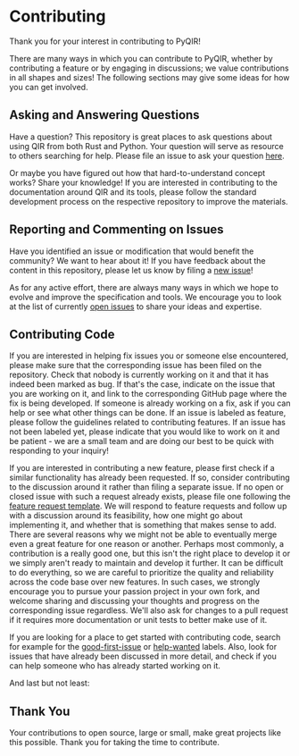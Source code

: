 # Contributing

Thank you for your interest in contributing to PyQIR!

There are many ways in which you can contribute to PyQIR, whether by
contributing a feature or by engaging in discussions; we value contributions in
all shapes and sizes! The following sections may give some ideas for how you can
get involved.

## Asking and Answering Questions

Have a question? This repository is great places to ask questions about using
QIR from both Rust and Python. Your question will serve as resource to others
searching for help. Please file an issue to ask your question
[here](https://github.com/qir-alliance/pyqir/issues/new).

Or maybe you have figured out how that hard-to-understand concept works? Share
your knowledge! If you are interested in contributing to the documentation
around QIR and its tools, please follow the standard development process on the
respective repository to improve the materials.

## Reporting and Commenting on Issues

Have you identified an issue or modification that would benefit the community?
We want to hear about it! If you have feedback about the content in this
repository, please let us know by filing a [new
issue](https://github.com/qir-alliance/pyqir/issues/new)!

As for any active effort, there are always many ways in which we hope to evolve
and improve the specification and tools. We encourage you to look at the list of
currently [open issues](https://github.com/qir-alliance/pyqir/issues) to share
your ideas and expertise.

## Contributing Code

If you are interested in helping fix issues you or someone else encountered,
please make sure that the corresponding issue has been filed on the repository.
Check that nobody is currently working on it and that it has indeed been marked
as bug. If that's the case, indicate on the issue that you are working on it,
and link to the corresponding GitHub page where the fix is being developed. If
someone is already working on a fix, ask if you can help or see what other
things can be done. If an issue is labeled as feature, please follow the
guidelines related to contributing features. If an issue has not been labeled
yet, please indicate that you would like to work on it and be patient - we are a
small team and are doing our best to be quick with responding to your inquiry!

If you are interested in contributing a new feature, please first check if a
similar functionality has already been requested. If so, consider contributing
to the discussion around it rather than filing a separate issue. If no open or
closed issue with such a request already exists, please file one following the
[feature request
template](https://github.com/qir-alliance/pyqir/issues/new?assignees=&labels=feature&template=feature_request.md&title=).
We will respond to feature requests and follow up with a discussion around its
feasibility, how one might go about implementing it, and whether that is
something that makes sense to add. There are several reasons why we might not be
able to eventually merge even a great feature for one reason or another. Perhaps
most commonly, a contribution is a really good one, but this isn't the right
place to develop it or we simply aren't ready to maintain and develop it
further. It can be difficult to do everything, so we are careful to prioritize
the quality and reliability across the code base over new features. In such
cases, we strongly encourage you to pursue your passion project in your own
fork, and welcome sharing and discussing your thoughts and progress on the
corresponding issue regardless. We'll also ask for changes to a pull request if
it requires more documentation or unit tests to better make use of it.

If you are looking for a place to get started with contributing code, search for
example for the
[good-first-issue](https://github.com/qir-alliance/pyqir/labels/good%20first%20issue)
or [help-wanted](https://github.com/qir-alliance/pyqir/labels/help%20wanted)
labels. Also, look for issues that have already been discussed in more detail,
and check if you can help someone who has already started working on it.

And last but not least:

## Thank You

Your contributions to open source, large or small, make great projects like this
possible. Thank you for taking the time to contribute.
